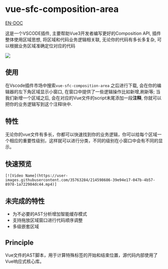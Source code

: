# vue-sfc-composition-area

[EN-DOC](https://github.com/1018715564/vue-sfc-composition-area/blob/main/README.md)

这是一个VSCODE插件, 主要帮助Vue3开发者编写更好的Composition API, 插件整体使用区域思想, 将区域和代码业务逻辑相关联, 无论你的代码有多长多复杂, 可以根据业务区域准确定位对应的代码

<img src="https://static.yinzhuoei.com/typecho/2023/01/25/578581116537861/1635527518options-vs-composition-api.png"></img>

## 使用

在Vscode插件市场中搜索`vue-sfc-composition-area` 之后进行下载, 会在你的编辑器的左下角区域显示小窗口, 在窗口中提供了一些逻辑操作比如新增,刷新等; 当我们新增一个区域之后, 会在对应的Vue文件的script末尾添加一段**注释**, 你就可以把你的业务逻辑写到这个注释块中.


## 特性

无论你的vue文件有多长，你都可以快速找到你的业务逻辑，你可以给每个区域一个相应的重要性级别，这样就可以进行分类，不同的级别在小窗口中会有不同的显示。


## 快速预览

<!-- mp4 -->
`[![Video Name](https://user-images.githubusercontent.com/35763284/214598686-39e94e17-047b-4b57-8978-1a722984dc44.mp4)]`


## 未完成的特性

- 为不必要的AST分析增加智能缓存模式
- 支持拖放区域窗口进行代码顺序调整
- 多级嵌套区域

## Principle

Vue文件的AST脚本，用于计算特殊标签的开始和结束位置，源代码内部使用了Vue响应式核心库。